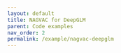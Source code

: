 ```yaml
---
layout: default
title: NAGVAC for DeepGLM
parent: Code examples
nav_order: 2
permalink: /example/nagvac-deepglm
---
```



